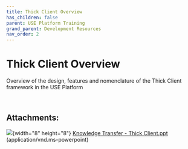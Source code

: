```yaml
---
title: Thick Client Overview
has_children: false
parent: USE Platform Training
grand_parent: Development Resources
nav_order: 2
---
```


# Thick Client Overview

Overview of the design, features and nomenclature of the Thick Client framework in the USE Platform

 

## Attachments:

![](assets/images/icons/bullet_blue.gif){width="8" height="8"} [Knowledge Transfer - Thick Client.ppt](/assets/attachments/3801321/3899404.ppt) (application/vnd.ms-powerpoint)

